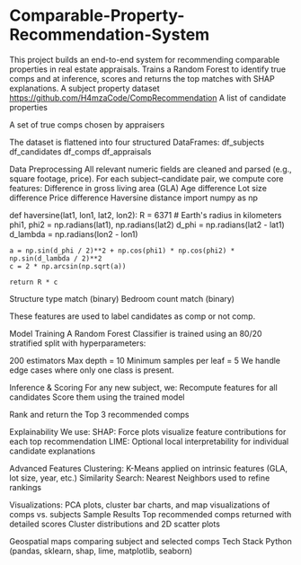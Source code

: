 # Comparable-Property-Recommendation-System
This project builds an end-to-end system for recommending comparable properties in real estate appraisals. Trains a Random Forest to identify true comps and at inference, scores and returns the top matches with SHAP explanations.
A subject property
dataset https://github.com/H4mzaCode/CompRecommendation
A list of candidate properties

A set of true comps chosen by appraisers

The dataset is flattened into four structured DataFrames:
df_subjects
df_candidates
df_comps
df_appraisals

Data Preprocessing
All relevant numeric fields are cleaned and parsed (e.g., square footage, price). For each subject–candidate pair, we compute core features:
Difference in gross living area (GLA)
Age difference
Lot size difference
Price difference
Haversine distance
import numpy as np

def haversine(lat1, lon1, lat2, lon2):
    R = 6371  # Earth's radius in kilometers
    phi1, phi2 = np.radians(lat1), np.radians(lat2)
    d_phi = np.radians(lat2 - lat1)
    d_lambda = np.radians(lon2 - lon1)
    
    a = np.sin(d_phi / 2)**2 + np.cos(phi1) * np.cos(phi2) * np.sin(d_lambda / 2)**2
    c = 2 * np.arcsin(np.sqrt(a))
    
    return R * c

Structure type match (binary)
Bedroom count match (binary)

These features are used to label candidates as comp or not comp.

Model Training
A Random Forest Classifier is trained using an 80/20 stratified split with hyperparameters:

200 estimators
Max depth = 10
Minimum samples per leaf = 5
We handle edge cases where only one class is present.

Inference & Scoring
For any new subject, we:
Recompute features for all candidates Score them using the trained model

Rank and return the Top 3 recommended comps

Explainability
We use:
SHAP: Force plots visualize feature contributions for each top recommendation
LIME: Optional local interpretability for individual candidate explanations

Advanced Features
Clustering: K-Means applied on intrinsic features (GLA, lot size, year, etc.)
Similarity Search: Nearest Neighbors used to refine rankings

Visualizations: PCA plots, cluster bar charts, and map visualizations of comps vs. subjects
Sample Results
Top recommended comps returned with detailed scores
Cluster distributions and 2D scatter plots

Geospatial maps comparing subject and selected comps
Tech Stack
Python (pandas, sklearn, shap, lime, matplotlib, seaborn)


